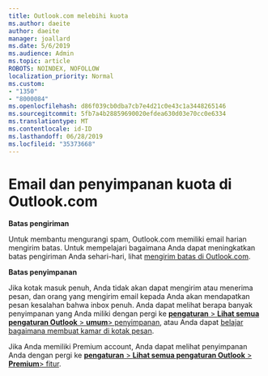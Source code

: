 ```yaml
---
title: Outlook.com melebihi kuota
ms.author: daeite
author: daeite
manager: joallard
ms.date: 5/6/2019
ms.audience: Admin
ms.topic: article
ROBOTS: NOINDEX, NOFOLLOW
localization_priority: Normal
ms.custom:
- "1350"
- "8000084"
ms.openlocfilehash: d86f039cb0dba7cb7e4d21c0e43c1a3448265146
ms.sourcegitcommit: 5fb7a4b28859690020efdea630d03e70cc0e6334
ms.translationtype: MT
ms.contentlocale: id-ID
ms.lasthandoff: 06/28/2019
ms.locfileid: "35373668"
---
```

# <a name="email-and-storage-quota-in-outlookcom"></a>Email dan penyimpanan kuota di Outlook.com

**Batas pengiriman**

Untuk membantu mengurangi spam, Outlook.com memiliki email harian mengirim batas. Untuk mempelajari bagaimana Anda dapat meningkatkan batas pengiriman Anda sehari-hari, lihat [mengirim batas di Outlook.com](https://support.office.com/article/279ee200-594c-40f0-9ec8-bb6af7735c2e).

**Batas penyimpanan**

Jika kotak masuk penuh, Anda tidak akan dapat mengirim atau menerima pesan, dan orang yang mengirim email kepada Anda akan mendapatkan pesan kesalahan bahwa inbox penuh. Anda dapat melihat berapa banyak penyimpanan yang Anda miliki dengan pergi ke [ **pengaturan** > **Lihat semua pengaturan Outlook** > **umum**> penyimpanan](https://outlook.live.com/mail/options/general/storage), atau Anda dapat [belajar bagaimana membuat kamar di kotak pesan](https://support.office.com/article/7ac99134-69e5-4619-ac0b-2d313bba5e9e).

Jika Anda memiliki Premium account, Anda dapat melihat penyimpanan Anda dengan pergi ke [ **pengaturan** > **Lihat semua pengaturan Outlook** > **Premium**> fitur](https://outlook.live.com/mail/options/premium/features).